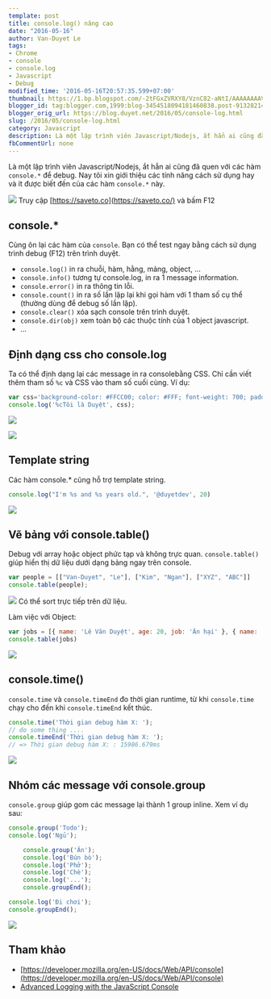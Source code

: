 ```yaml
---
template: post
title: console.log() nâng cao
date: "2016-05-16"
author: Van-Duyet Le
tags:
- Chrome
- console
- console.log
- Javascript
- Debug
modified_time: '2016-05-16T20:57:35.599+07:00'
thumbnail: https://1.bp.blogspot.com/-2tFGxZVRXY8/VznC82-aNtI/AAAAAAAAVLg/nL2_UJPqxrAG5BSQVhCjR3f-OpM8tESyQCK4B/s1600/Screenshot%2Bfrom%2B2016-05-16%2B19-50-27.png
blogger_id: tag:blogger.com,1999:blog-3454518094181460838.post-9132821458973141979
blogger_orig_url: https://blog.duyet.net/2016/05/console-log.html
slug: /2016/05/console-log.html
category: Javascript
description: Là một lập trình viên Javascript/Nodejs, ắt hẳn ai cũng đã quen với các hàm `console.*` để debug. Nay tôi xin giới thiệu các tính năng cách sử dụng hay và ít được biết đến của các hàm `console.*` này.
fbCommentUrl: none
---
```


Là một lập trình viên Javascript/Nodejs, ắt hẳn ai cũng đã quen với các hàm `console.*` để debug.
Nay tôi xin giới thiệu các tính năng cách sử dụng hay và ít được biết đến của các hàm `console.*` này.

[![](https://1.bp.blogspot.com/-2tFGxZVRXY8/VznC82-aNtI/AAAAAAAAVLg/nL2_UJPqxrAG5BSQVhCjR3f-OpM8tESyQCK4B/s1600/Screenshot%2Bfrom%2B2016-05-16%2B19-50-27.png)](https://blog.duyet.net/2016/05/console-log.html)
Truy cập [https://saveto.co](https://saveto.co/) và bấm F12

## console.* ##
Cùng ôn lại các hàm của `console`. Bạn có thể test ngay bằng cách sử dụng trình debug (F12) trên trình duyệt.

- `console.log()` in ra chuỗi, hàm, hằng, mảng, object, ...
- `console.info()` tương tự console.log, in ra 1 message information.
- `console.error()` in ra thông tin lỗi.
- `console.count()` in ra số lần lặp lại khi gọi hàm với 1 tham số cụ thể (thường dùng để debug số lần lặp).
- `console.clear()` xóa sạch console trên trình duyệt.
- `console.dir(obj)` xem toàn bộ các thuộc tính của 1 object javascript.
- ... 

## Định dạng css cho console.log ##
Ta có thể định dạng lại các message in ra consolebằng CSS. Chỉ cần viết thêm tham số `%c` và CSS vào tham số cuối cùng. Ví dụ:

```js
var css='background-color: #FFCC00; color: #FFF; font-weight: 700; padding: 10px';
console.log('%cTôi là Duyệt', css);
```

![](https://2.bp.blogspot.com/-B3qwRAK5OnM/VznFtqncUwI/AAAAAAAAVLs/7tqW2Ohn8YUdTGonlIptsWPJbL-9d_2nQCK4B/s1600/Screenshot%2Bfrom%2B2016-05-16%2B20-04-41.png)

![](https://1.bp.blogspot.com/-qLUjlDkW9ss/VznOr0YGq3I/AAAAAAAAVM8/1ynNTWo_zq88Eu1mdssNC5awYH4sxyO-wCK4B/s1600/Screenshot%2Bfrom%2B2016-05-16%2B20-43-26.png)

## Template string ##

Các hàm console.* cũng hỗ trợ template string.

```js
console.log("I'm %s and %s years old.", '@duyetdev', 20)
```

![](https://4.bp.blogspot.com/-LpnbNfzxwiw/VznOSwSB2XI/AAAAAAAAVMw/WJAQZy_oKWI8L31cUZKXs8qD3C0mF-WzQCK4B/s1600/Screenshot%2Bfrom%2B2016-05-16%2B20-41-35.png)

## Vẽ bảng với console.table() ##
Debug với array hoặc object phức tạp và không trực quan. `console.table()` giúp hiển thị dữ liệu dưới dạng bảng ngay trên console.

```js
var people = [["Van-Duyet", "Le"], ["Kim", "Ngan"], ["XYZ", "ABC"]]
console.table(people);
```

![](https://4.bp.blogspot.com/-I7T2ayjwuG0/VznHHbPnuOI/AAAAAAAAVL4/Xj38no2ytU0RFS364KRHOlSArAS7Ph2XgCK4B/s1600/Screenshot%2Bfrom%2B2016-05-16%2B20-10-50.png)
Có thể sort trực tiếp trên dữ liệu.

Làm việc với Object:

```js
var jobs = [{ name: 'Lê Văn Duyệt', age: 20, job: 'Ăn hại' }, { name: 'Lê Văn X', age: 20, job: 'Ăn ngủ' }]
console.table(jobs)
```

![](https://1.bp.blogspot.com/-raB55lsLtiM/VznINa_YgeI/AAAAAAAAVME/PQe6-hMOsPwg_onUqUvDpiYF4L0VgtSMACK4B/s1600/Screenshot%2Bfrom%2B2016-05-16%2B20-15-50.png)

## console.time() ##
`console.time` và `console.timeEnd` đo thời gian runtime, từ khi `console.time` chạy cho đến khi `console.timeEnd` kết thúc.

```js
console.time('Thời gian debug hàm X: ');
// do some thing ....
console.timeEnd('Thời gian debug hàm X: ');
// => Thời gian debug hàm X: : 15986.679ms
```

![](https://2.bp.blogspot.com/-2VW1YKzWB7w/VznJTuYYfqI/AAAAAAAAVMQ/u7tPZK_3UnUM-LkpBrrfHWiHn5R0btsIgCK4B/s1600/Screenshot%2Bfrom%2B2016-05-16%2B20-20-15.png)

## Nhóm các message với console.group ##
`console.group` giúp gom các message lại thành 1 group inline. Xem ví dụ sau:

```js
console.group('Todo');
console.log('Ngủ');

    console.group('Ăn');
    console.log('Bún bò');
    console.log('Phở');
    console.log('Chè');
    console.log('...');
    console.groupEnd();

console.log('Đi chơi');
console.groupEnd();
```

![](https://3.bp.blogspot.com/-ZPMJmH_7IZY/VznMKlSBbLI/AAAAAAAAVMc/AhIq2AqmPu4flHf2P_pBJ4VnNQw_gZ8mgCK4B/s1600/Screenshot%2Bfrom%2B2016-05-16%2B20-32-38.png)

## Tham khảo 

- [https://developer.mozilla.org/en-US/docs/Web/API/console](https://developer.mozilla.org/en-US/docs/Web/API/console)
- [Advanced Logging with the JavaScript Console](https://egghead.io/series/js-console-for-power-users)

